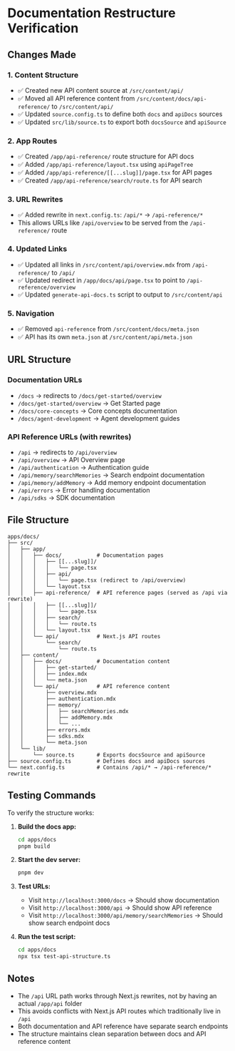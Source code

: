# Documentation Restructure Verification

## Changes Made

### 1. Content Structure
- ✅ Created new API content source at `/src/content/api/`
- ✅ Moved all API reference content from `/src/content/docs/api-reference/` to `/src/content/api/`
- ✅ Updated `source.config.ts` to define both `docs` and `apiDocs` sources
- ✅ Updated `src/lib/source.ts` to export both `docsSource` and `apiSource`

### 2. App Routes
- ✅ Created `/app/api-reference/` route structure for API docs
- ✅ Added `/app/api-reference/layout.tsx` using `apiPageTree`
- ✅ Added `/app/api-reference/[[...slug]]/page.tsx` for API pages
- ✅ Created `/app/api-reference/search/route.ts` for API search

### 3. URL Rewrites
- ✅ Added rewrite in `next.config.ts`: `/api/*` → `/api-reference/*`
- This allows URLs like `/api/overview` to be served from the `/api-reference/` route

### 4. Updated Links
- ✅ Updated all links in `/src/content/api/overview.mdx` from `/api-reference/` to `/api/`
- ✅ Updated redirect in `/app/docs/api/page.tsx` to point to `/api-reference/overview`
- ✅ Updated `generate-api-docs.ts` script to output to `/src/content/api`

### 5. Navigation
- ✅ Removed `api-reference` from `/src/content/docs/meta.json`
- ✅ API has its own `meta.json` at `/src/content/api/meta.json`

## URL Structure

### Documentation URLs
- `/docs` → redirects to `/docs/get-started/overview`
- `/docs/get-started/overview` → Get Started page
- `/docs/core-concepts` → Core concepts documentation
- `/docs/agent-development` → Agent development guides

### API Reference URLs (with rewrites)
- `/api` → redirects to `/api/overview`
- `/api/overview` → API Overview page
- `/api/authentication` → Authentication guide
- `/api/memory/searchMemories` → Search endpoint documentation
- `/api/memory/addMemory` → Add memory endpoint documentation
- `/api/errors` → Error handling documentation
- `/api/sdks` → SDK documentation

## File Structure

```
apps/docs/
├── src/
│   ├── app/
│   │   ├── docs/           # Documentation pages
│   │   │   ├── [[...slug]]/
│   │   │   │   └── page.tsx
│   │   │   ├── api/
│   │   │   │   └── page.tsx (redirect to /api/overview)
│   │   │   └── layout.tsx
│   │   ├── api-reference/  # API reference pages (served as /api via rewrite)
│   │   │   ├── [[...slug]]/
│   │   │   │   └── page.tsx
│   │   │   ├── search/
│   │   │   │   └── route.ts
│   │   │   └── layout.tsx
│   │   └── api/            # Next.js API routes
│   │       └── search/
│   │           └── route.ts
│   ├── content/
│   │   ├── docs/           # Documentation content
│   │   │   ├── get-started/
│   │   │   ├── index.mdx
│   │   │   └── meta.json
│   │   └── api/            # API reference content
│   │       ├── overview.mdx
│   │       ├── authentication.mdx
│   │       ├── memory/
│   │       │   ├── searchMemories.mdx
│   │       │   ├── addMemory.mdx
│   │       │   └── ...
│   │       ├── errors.mdx
│   │       ├── sdks.mdx
│   │       └── meta.json
│   └── lib/
│       └── source.ts       # Exports docsSource and apiSource
├── source.config.ts        # Defines docs and apiDocs sources
└── next.config.ts          # Contains /api/* → /api-reference/* rewrite
```

## Testing Commands

To verify the structure works:

1. **Build the docs app:**
   ```bash
   cd apps/docs
   pnpm build
   ```

2. **Start the dev server:**
   ```bash
   pnpm dev
   ```

3. **Test URLs:**
   - Visit `http://localhost:3000/docs` → Should show documentation
   - Visit `http://localhost:3000/api` → Should show API reference
   - Visit `http://localhost:3000/api/memory/searchMemories` → Should show search endpoint docs

4. **Run the test script:**
   ```bash
   cd apps/docs
   npx tsx test-api-structure.ts
   ```

## Notes

- The `/api` URL path works through Next.js rewrites, not by having an actual `/app/api` folder
- This avoids conflicts with Next.js API routes which traditionally live in `/api`
- Both documentation and API reference have separate search endpoints
- The structure maintains clean separation between docs and API reference content